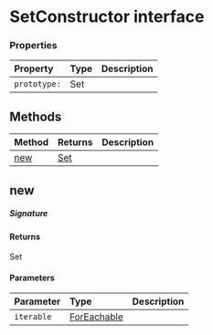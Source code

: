 # SetConstructor interface





### Properties

| Property	   | Type	| Description|
|:-------------|:-------|:-----------|
|`prototype:`      | Set<any> |  |




## Methods

| Method	   |  Returns	| Description|
|:-------------|:-------|:-----------|
|[new](#new)      | [Set<T>](Set.md) |  |



## new



##### Signature

#### Returns
Set<T>

#### Parameters


| Parameter	   | Type    | Description |
|:-------------|:---------------|:------------|
| `iterable`    | [ForEachable<T>](ForEachable.md) |  |

